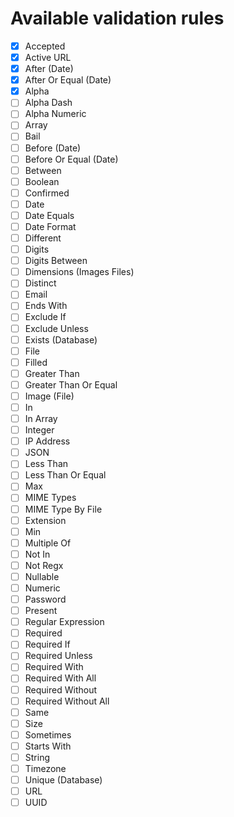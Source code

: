 # Available validation rules

- [x] Accepted
- [x] Active URL
- [x] After (Date)
- [x] After Or Equal (Date)
- [x] Alpha
- [ ] Alpha Dash
- [ ] Alpha Numeric
- [ ] Array
- [ ] Bail
- [ ] Before (Date)
- [ ] Before Or Equal (Date)
- [ ] Between
- [ ] Boolean
- [ ] Confirmed
- [ ] Date
- [ ] Date Equals
- [ ] Date Format
- [ ] Different
- [ ] Digits
- [ ] Digits Between
- [ ] Dimensions (Images Files)
- [ ] Distinct
- [ ] Email
- [ ] Ends With
- [ ] Exclude If
- [ ] Exclude Unless
- [ ] Exists (Database)
- [ ] File
- [ ] Filled
- [ ] Greater Than
- [ ] Greater Than Or Equal
- [ ] Image (File)
- [ ] In
- [ ] In Array
- [ ] Integer
- [ ] IP Address
- [ ] JSON
- [ ] Less Than
- [ ] Less Than Or Equal
- [ ] Max
- [ ] MIME Types
- [ ] MIME Type By File
- [ ] Extension
- [ ] Min
- [ ] Multiple Of
- [ ] Not In
- [ ] Not Regx
- [ ] Nullable
- [ ] Numeric
- [ ] Password
- [ ] Present
- [ ] Regular Expression
- [ ] Required
- [ ] Required If
- [ ] Required Unless
- [ ] Required With
- [ ] Required With All
- [ ] Required Without
- [ ] Required Without All
- [ ] Same
- [ ] Size
- [ ] Sometimes
- [ ] Starts With
- [ ] String
- [ ] Timezone
- [ ] Unique (Database)
- [ ] URL
- [ ] UUID
